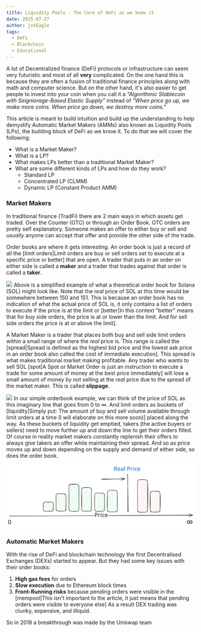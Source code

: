 ```yaml
---
title: Liquidity Pools - The Core of DeFi as we know it
date: 2025-07-27
author: jstEagle
tags:
  - DeFi
  - Blockchain
  - Educational
---
```

A lot of Decentralized finance (DeFi) protocols or infrastructure can seem very futuristic and most of all **very** complicated. On the one hand this is because they are often a fusion of traditional finance principles along with math and computer science. But on the other hand, it's also easier to get people to invest into your coin when you call it a *"Algorithmic Stablecoin with Seigniorage-Based Elastic Supply"* instead of *"When price go up, we make more coins. When price go down, we destroy more coins."*

This article is meant to build intuition and build up the understanding to help demystify Automatic Market Makers (AMMs) also known as Liquidity Pools (LPs), the building block of DeFi as we know it. To do that we will cover the following:
- What is a Market Maker?
- What is a LP?
- What makes LPs better than a traditional Market Maker?
- What are some different kinds of LPs and how do they work?
	- Standard LP
	- Concentrated LP (CLMM)
	- Dynamic LP (Constant Product AMM)

### Market Makers
In traditional finance (TradFi) there are 2 main ways in which assets get traded. Over the Counter (OTC) or through an Order Book. OTC orders are pretty self explanatory. Someone makes an offer to either buy or sell and *usually* anyone can accept that offer and provide the other side of the trade.

Order books are where it gets interesting. An order book is just a record of all the [limit orders|Limit orders are buy or sell orders set to execute at a specific price or better] that are open. A trader that puts in an order on either side is called a **maker** and a trader that trades against that order is called a **taker**.

![](orderbooksimple.svg)
Above is a simplified example of what a theoretical order book for Solana (SOL) might look like. Note that the *real* price of SOL at this time would be somewhere between 150 and 151. This is because an order book has no indication of what the actual price of SOL is, it only contains a list of orders to execute if the price is at the limit or [better|In this context "better" means that for buy side orders, the price is at or lower than the limit. And for sell side orders the price is at or above the limit].

A Market Maker is a trader that places both buy and sell side limit orders within a small range of where the *real* price is. This range is called the [spread|Spread is defined as the highest bid price and the lowest ask price in an order book also called the cost of immediate execution]. This spread is what makes traditional market making profitable. Any trader who wants to sell SOL [spot|A Spot or Market Order is just an instruction to execute a trade for some amount of money at the best price immediately] will lose a small amount of money by not selling at the *real* price due to the spread of the market maker. This is called **slippage**.

![](orderbookhorizontal.svg)
In our simple orderbook example, we can think of the price of SOL as this imaginary line that goes from 0 to $\infty$. And limit orders as buckets of [liquidity|Simply put: The amount of buy and sell volume available through limit orders at a time (I will elaborate on this more soon)] placed along the way. As these buckets of liquidity get emptied, takers (the active buyers or sellers) need to move further up and down the line to get their orders filled. Of course in reality market makers constantly replenish their offers to always give takers an offer while maintaining their spread. And so as price moves up and down depending on the supply and demand of either side, so does the order book.

![](orderbookhorizontal2.svg)


### Automatic Market Makers
With the rise of DeFi and blockchain technology the first Decentralised Exchanges (DEXs) started to appear. But they had some key issues with their order books:
1. **High gas fees** for orders
2. **Slow execution** due to Ethereum block times
3. **Front-Running risks** because pending orders were visible in the [mempool|This isn't important to the article, it just means that pending orders were visible to everyone else]
As a result DEX trading was clunky, expensive, and illiquid.

So in 2018 a breakthrough was made by the Uniswap team 